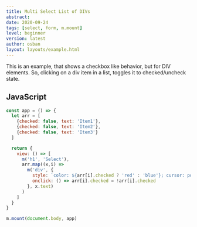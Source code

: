 ```yaml
---
title: Multi Select List of DIVs
abstract:
date: 2020-09-24
tags: [select, form, m.mount]
level: beginner
version: latest
author: osban
layout: layouts/example.html
---
```


This is an example, that shows a checkbox like behavior, but for DIV elements.
So, clicking on a div item in a list, toggles it to checked/uncheck state.

## JavaScript

~~~js
const app = () => {
  let arr = [
    {checked: false, text: 'Item1'},
    {checked: false, text: 'Item2'},
    {checked: false, text: 'Item3'}
  ]

  return {
    view: () => [
      m('h1', 'Select'),
      arr.map((x,i) =>
        m('div', {
          style: `color: ${arr[i].checked ? 'red' : 'blue'}; cursor: pointer`,
          onclick: () => arr[i].checked = !arr[i].checked
        }, x.text)
      )
    ]
  }
}

m.mount(document.body, app)
~~~
